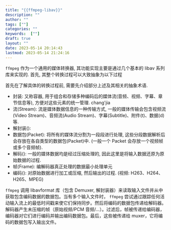 ```yaml
---
title: "{{ffmpeg-libav}}"
description: ""
author: ""
tags: [""]
categories: ""
keywords:  [""]
draft: true
layout: ""
date: 2023-05-14 20:14:43
lastmod: 2023-05-14 21:24:16
---
```




`ffmpeg` 作为一个通用的媒体转换器, 其功能实现主要是通过几个基本的 libav 系列库来实现的. 首先, 其整个转换过程可以大致抽象为以下过程


首先在了解具体的转换过程前, 需要先介绍部分上述及其相关的抽象术语.

- 封装: 又称容器, 用于组合和存储多种编码后的媒体流(音频、视频、字幕、章节信息等), 方便对这些元素的统一管理. chang'jia
- 流(Stream): 流是媒体数据信息的一种传输方式, 一般的媒体传输会包含视频流(Video Stream)、音频流(Audio Stream)、字幕(Subtitle)、附件(t)、数据(d)等.
- 解封装(): 
- 数据包(Packet): 将所有的媒体流分割为一段段进行处理, 这些分段数据解析后会存放在各自类型的数据包(Packet)中. (一般一个 Packet 会存放一个视频帧或多个音频帧).
- 解码(): 一般的媒体数据均是经过压缩处理的, 因此这里是将输入数据还原为原始数据的过程.
- 帧(Frame): 编解码器真正处理的数据最小处理单元
- 编码(): 对原始数据进行加工或压缩, 然后输出的过程. (视频: H263、H264、H265、MPEG)


`ffmpeg` 调用 libavformat 库（包含 Demuxer, 解封装器）来读取输入文件并从中获取包含编码数据的数据包。当有多个输入文件时， `ffmpeg` 尝试通过跟踪任何活动输入流上的最低时间戳来使它们保持同步。然后将编码的数据包传递给解码器。解码器产生未压缩的帧（原始视频/PCM 音频/...）。过滤后，帧被传递给编码器，编码器对它们进行编码并输出编码数据包。最后，这些被传递给 muxer，它将编码的数据包写入输出文件。
